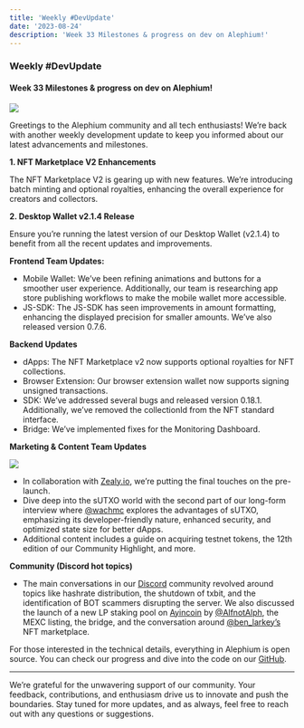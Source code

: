 ```yaml
---
title: 'Weekly #DevUpdate'
date: '2023-08-24'
description: 'Week 33 Milestones & progress on dev on Alephium!'
---
```


### Weekly \#DevUpdate

#### Week 33 Milestones & progress on dev on Alephium!

![](https://cdn-images-1.medium.com/max/800/1*RDp8nrAwMRoNXENSb9EuLg.png)

Greetings to the Alephium community and all tech enthusiasts! We’re back with another weekly development update to keep you informed about our latest advancements and milestones.

**1. NFT Marketplace V2 Enhancements**

The NFT Marketplace V2 is gearing up with new features. We’re introducing batch minting and optional royalties, enhancing the overall experience for creators and collectors.

**2. Desktop Wallet v2.1.4 Release**

Ensure you’re running the latest version of our Desktop Wallet (v2.1.4) to benefit from all the recent updates and improvements.

**Frontend Team Updates:**

- <span id="c899">Mobile Wallet: We’ve been refining animations and buttons for a smoother user experience. Additionally, our team is researching app store publishing workflows to make the mobile wallet more accessible.</span>
- <span id="c1d0">JS-SDK: The JS-SDK has seen improvements in amount formatting, enhancing the displayed precision for smaller amounts. We’ve also released version 0.7.6.</span>

**Backend Updates**

- <span id="b309">dApps: The NFT Marketplace v2 now supports optional royalties for NFT collections.</span>
- <span id="c364">Browser Extension: Our browser extension wallet now supports signing unsigned transactions.</span>
- <span id="07de">SDK: We’ve addressed several bugs and released version 0.18.1. Additionally, we’ve removed the collectionId from the NFT standard interface.</span>
- <span id="3dc2">Bridge: We’ve implemented fixes for the Monitoring Dashboard.</span>

**Marketing & Content Team Updates**

![](https://cdn-images-1.medium.com/max/800/1*tie4jcLpdbgudeBfpqGc8w.png)

- <span id="4ea0">In collaboration with <a href="https://twitter.com/zealy_io" class="markup--anchor markup--li-anchor" data-href="https://twitter.com/zealy_io" rel="noopener" target="_blank">Zealy.io</a>, we’re putting the final touches on the pre-launch.</span>
- <span id="9467">Dive deep into the sUTXO world with the second part of our long-form interview where <a href="https://twitter.com/wachmc" class="markup--anchor markup--li-anchor" data-href="https://twitter.com/wachmc" rel="noopener" target="_blank">@wachmc</a> explores the advantages of sUTXO, emphasizing its developer-friendly nature, enhanced security, and optimized state size for better dApps.</span>
- <span id="8f29">Additional content includes a guide on acquiring testnet tokens, the 12th edition of our Community Highlight, and more.</span>

**Community (Discord hot topics)**

- <span id="79b6">The main conversations in our <a href="https://discord.com/" class="markup--anchor markup--li-anchor" data-href="https://discord.com/" rel="noopener" target="_blank">Discord</a> community revolved around topics like hashrate distribution, the shutdown of txbit, and the identification of BOT scammers disrupting the server. We also discussed the launch of a new LP staking pool on <a href="https://twitter.com/ayincoin" class="markup--anchor markup--li-anchor" data-href="https://twitter.com/ayincoin" rel="noopener" target="_blank">Ayincoin</a> by <a href="https://twitter.com/AlfnotAlph" class="markup--anchor markup--li-anchor" data-href="https://twitter.com/AlfnotAlph" rel="noopener" target="_blank">@AlfnotAlph</a>, the MEXC listing, the bridge, and the conversation around <a href="https://twitter.com/ben_larkey" class="markup--anchor markup--li-anchor" data-href="https://twitter.com/ben_larkey" rel="noopener" target="_blank">@ben_larkey’s</a> NFT marketplace.</span>

For those interested in the technical details, everything in Alephium is open source. You can check our progress and dive into the code on our <a href="https://github.com/alephium" class="markup--anchor markup--p-anchor" data-href="https://github.com/alephium" rel="noopener" target="_blank">GitHub</a>.

---

We’re grateful for the unwavering support of our community. Your feedback, contributions, and enthusiasm drive us to innovate and push the boundaries. Stay tuned for more updates, and as always, feel free to reach out with any questions or suggestions.
